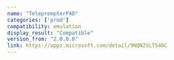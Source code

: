 ```yaml
---
name: "TeleprompterPAD"
categories: ['prod']
compatibility: emulation
display_result: "Compatible"
version_from: "2.0.0.0"
link: https://apps.microsoft.com/detail/9NQN2SLTS46C
---
```

